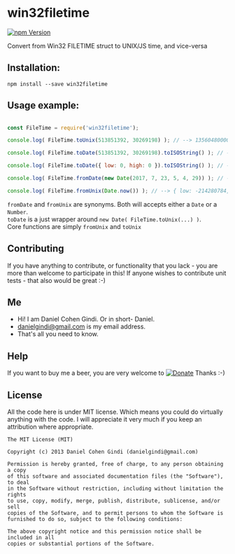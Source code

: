 # win32filetime

[![npm Version](https://badge.fury.io/js/win32filetime.png)](https://npmjs.org/package/win32filetime)

Convert from Win32 FILETIME struct to UNIX/JS time, and vice-versa

## Installation:

```
npm install --save win32filetime
```
  
## Usage example:

```javascript

const FileTime = require('win32filetime');

console.log( FileTime.toUnix(513851392, 30269198) ); // --> 1356048000000

console.log( FileTime.toDate(513851392, 30269198).toISOString() ); // --> 2012-12-21T00:00:00.000Z

console.log( FileTime.toDate({ low: 0, high: 0 }).toISOString() ); // --> 1601-01-01T00:00:00.000Z

console.log( FileTime.fromDate(new Date(2017, 7, 23, 5, 4, 29)) ); // --> { low: 658060416, high: 30612404 }

console.log( FileTime.fromUnix(Date.now()) ); // --> { low: -214280784, high: 30517728 }

```

`fromDate` and `fromUnix` are synonyms. Both will accepts either a `Date` or a `Number`.  
`toDate` is a just wrapper around `new Date( FileTime.toUnix(...) )`.  
Core functions are simply `fromUnix` and `toUnix`

## Contributing

If you have anything to contribute, or functionality that you lack - you are more than welcome to participate in this!
If anyone wishes to contribute unit tests - that also would be great :-)

## Me
* Hi! I am Daniel Cohen Gindi. Or in short- Daniel.
* danielgindi@gmail.com is my email address.
* That's all you need to know.

## Help

If you want to buy me a beer, you are very welcome to
[![Donate](https://www.paypalobjects.com/en_US/i/btn/btn_donate_LG.gif)](https://www.paypal.com/cgi-bin/webscr?cmd=_s-xclick&hosted_button_id=G6CELS3E997ZE)
 Thanks :-)

## License

All the code here is under MIT license. Which means you could do virtually anything with the code.
I will appreciate it very much if you keep an attribution where appropriate.

    The MIT License (MIT)

    Copyright (c) 2013 Daniel Cohen Gindi (danielgindi@gmail.com)

    Permission is hereby granted, free of charge, to any person obtaining a copy
    of this software and associated documentation files (the "Software"), to deal
    in the Software without restriction, including without limitation the rights
    to use, copy, modify, merge, publish, distribute, sublicense, and/or sell
    copies of the Software, and to permit persons to whom the Software is
    furnished to do so, subject to the following conditions:

    The above copyright notice and this permission notice shall be included in all
    copies or substantial portions of the Software.

